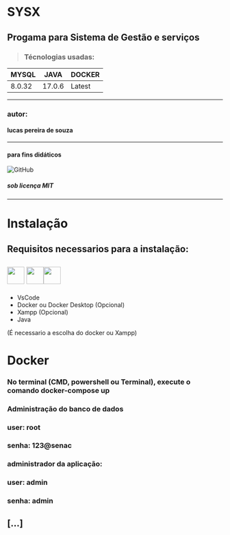 # SYSX
## Progama para Sistema de Gestão e serviços

> ### Técnologias usadas:
| MYSQL  | JAVA   | DOCKER |
|--------|--------|--------|
| 8.0.32 | 17.0.6 | Latest |
____________________________
### autor:
#### lucas pereira de souza
___________
#### para fins didáticos


![GitHub](https://img.shields.io/github/license/lucaspereirasouza/SistemaOS)
##### sob licença MIT
___________________
# Instalação
## Requisitos necessarios para a instalação:

## <img src="https://cdn.jsdelivr.net/gh/devicons/devicon/icons/vscode/vscode-original.svg" width="40px" height="40px"/> <img src="https://cdn.jsdelivr.net/gh/devicons/devicon/icons/docker/docker-plain.svg" width="40px" height="40px"/><img src="https://cdn.jsdelivr.net/gh/devicons/devicon/icons/java/java-original-wordmark.svg" width="40px" height="40px"/>
          

* VsCode
* Docker ou Docker Desktop (Opcional)
* Xampp (Opcional)
* Java

(É necessario a escolha do docker ou Xampp)

# Docker
### No terminal (CMD, powershell ou Terminal), execute o comando docker-compose up

### Administração do banco de dados
 
### user: root
### senha: 123@senac

### administrador da aplicação:

### user: admin
### senha: admin

## [...]
